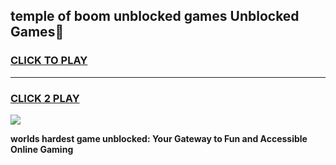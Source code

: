 
## temple of boom unblocked games Unblocked Games👋
<h3>
<a href="https://premium.freeplayer.one?title=temple_of_boom_unblocked_games&ref=16F">CLICK TO PLAY</a></h3>
<hr>

<h3>
<a href="https://premium.freeplayer.one?title=temple_of_boom_unblocked_games&ref=16F">CLICK 2 PLAY</a>
  
</h3>

<a href="https://premium.freeplayer.one?title=temple_of_boom_unblocked_games&ref=16F/"><img src="https://clearcache.store/games.png"></a>


**worlds hardest game unblocked: Your Gateway to Fun and Accessible Online Gaming**
